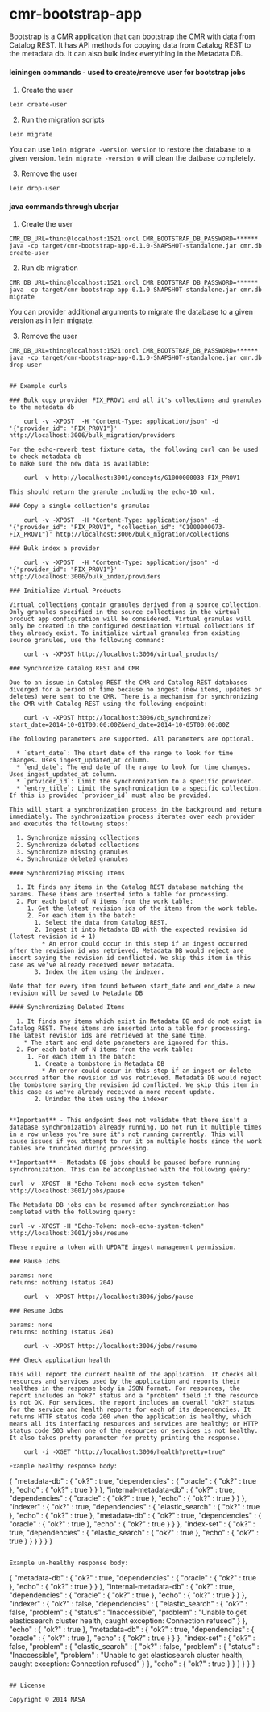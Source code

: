 # cmr-bootstrap-app

Bootstrap is a CMR application that can bootstrap the CMR with data from Catalog REST. It has API methods for copying data from Catalog REST to the metadata db. It can also bulk index everything in the Metadata DB.

#### leiningen commands - used to create/remove user for bootstrap jobs

1. Create the user

```
lein create-user
```

2. Run the migration scripts

```
lein migrate
```

You can use `lein migrate -version version` to restore the database to
a given version. `lein migrate -version 0` will clean the datbase
completely.

3. Remove the user

```
lein drop-user
```

#### java commands through uberjar

1. Create the user

```
CMR_DB_URL=thin:@localhost:1521:orcl CMR_BOOTSTRAP_DB_PASSWORD=****** java -cp target/cmr-bootstrap-app-0.1.0-SNAPSHOT-standalone.jar cmr.db create-user
```

2. Run db migration

```
CMR_DB_URL=thin:@localhost:1521:orcl CMR_BOOTSTRAP_DB_PASSWORD=****** java -cp target/cmr-bootstrap-app-0.1.0-SNAPSHOT-standalone.jar cmr.db migrate
```

You can provider additional arguments to migrate the database to a given version as in lein migrate.

3. Remove the user

```
CMR_DB_URL=thin:@localhost:1521:orcl CMR_BOOTSTRAP_DB_PASSWORD=****** java -cp target/cmr-bootstrap-app-0.1.0-SNAPSHOT-standalone.jar cmr.db drop-user


## Example curls

### Bulk copy provider FIX_PROV1 and all it's collections and granules to the metadata db

    curl -v -XPOST  -H "Content-Type: application/json" -d '{"provider_id": "FIX_PROV1"}' http://localhost:3006/bulk_migration/providers

For the echo-reverb test fixture data, the following curl can be used to check metadata db
to make sure the new data is available:

    curl -v http://localhost:3001/concepts/G1000000033-FIX_PROV1

This should return the granule including the echo-10 xml.

### Copy a single collection's granules

    curl -v -XPOST  -H "Content-Type: application/json" -d '{"provider_id": "FIX_PROV1", "collection_id": "C1000000073-FIX_PROV1"}' http://localhost:3006/bulk_migration/collections

### Bulk index a provider

  	curl -v -XPOST  -H "Content-Type: application/json" -d '{"provider_id": "FIX_PROV1"}' http://localhost:3006/bulk_index/providers

### Initialize Virtual Products

Virtual collections contain granules derived from a source collection. Only granules specified in the source collections in the virtual product app configuration will be considered. Virtual granules will only be created in the configured destination virtual collections if they already exist. To initialize virtual granules from existing source granules, use the following command:

    curl -v -XPOST http://localhost:3006/virtual_products/

### Synchronize Catalog REST and CMR

Due to an issue in Catalog REST the CMR and Catalog REST databases diverged for a period of time because no ingest (new items, updates or deletes) were sent to the CMR. There is a mechanism for synchronizing the CMR with Catalog REST using the following endpoint:

    curl -v -XPOST http://localhost:3006/db_synchronize?start_date=2014-10-01T00:00:00Z&end_date=2014-10-05T00:00:00Z

The following parameters are supported. All parameters are optional.

  * `start_date`: The start date of the range to look for time changes. Uses ingest_updated_at column.
  * `end_date`: The end date of the range to look for time changes. Uses ingest_updated_at column.
  * `provider_id`: Limit the synchronization to a specific provider.
  * `entry_title`: Limit the synchronization to a specific collection. If this is provided `provider_id` must also be provided.

This will start a synchronization process in the background and return immediately. The synchronization process iterates over each provider and executes the following steps:

  1. Synchronize missing collections
  2. Synchronize deleted collections
  3. Synchronize missing granules
  4. Synchronize deleted granules

#### Synchronizing Missing Items

  1. It finds any items in the Catalog REST database matching the params. These items are inserted into a table for processing.
  2. For each batch of N items from the work table:
     1. Get the latest revision ids of the items from the work table.
     2. For each item in the batch:
       1. Select the data from Catalog REST.
       2. Ingest it into Metadata DB with the expected revision id (latest revision id + 1)
         * An error could occur in this step if an ingest occurred after the revision id was retrieved. Metadata DB would reject are insert saying the revision id conflicted. We skip this item in this case as we've already received newer metadata.
       3. Index the item using the indexer.

Note that for every item found between start_date and end_date a new revision will be saved to Metadata DB

#### Synchronizing Deleted Items

  1. It finds any items which exist in Metadata DB and do not exist in Catalog REST. These items are inserted into a table for processing. The latest revision ids are retrieved at the same time.
    * The start and end date parameters are ignored for this.
  2. For each batch of N items from the work table:
     1. For each item in the batch:
       1. Create a tombstone in Metadata DB
         * An error could occur in this step if an ingest or delete occurred after the revision id was retrieved. Metadata DB would reject the tombstone saying the revision id conflicted. We skip this item in this case as we've already received a more recent update.
       2. Unindex the item using the indexer


**Important** - This endpoint does not validate that there isn't a database synchronization already running. Do not run it multiple times in a row unless you're sure it's not running currently. This will cause issues if you attempt to run it on multiple hosts since the work tables are truncated during processing.

**Important** - Metadata DB jobs should be paused before running synchronization. This can be accomplished with the following query:

curl -v -XPOST -H "Echo-Token: mock-echo-system-token" http://localhost:3001/jobs/pause

The Metadata DB jobs can be resumed after synchronziation has completed with the following query:

curl -v -XPOST -H "Echo-Token: mock-echo-system-token" http://localhost:3001/jobs/resume

These require a token with UPDATE ingest management permission.

### Pause Jobs

params: none
returns: nothing (status 204)

    curl -v -XPOST http://localhost:3006/jobs/pause

### Resume Jobs

params: none
returns: nothing (status 204)

    curl -v -XPOST http://localhost:3006/jobs/resume

### Check application health

This will report the current health of the application. It checks all resources and services used by the application and reports their healthes in the response body in JSON format. For resources, the report includes an "ok?" status and a "problem" field if the resource is not OK. For services, the report includes an overall "ok?" status for the service and health reports for each of its dependencies. It returns HTTP status code 200 when the application is healthy, which means all its interfacing resources and services are healthy; or HTTP status code 503 when one of the resources or services is not healthy. It also takes pretty parameter for pretty printing the response.

    curl -i -XGET "http://localhost:3006/health?pretty=true"

Example healthy response body:

```
{
  "metadata-db" : {
    "ok?" : true,
    "dependencies" : {
      "oracle" : {
        "ok?" : true
      },
      "echo" : {
        "ok?" : true
      }
    }
  },
  "internal-metadata-db" : {
    "ok?" : true,
    "dependencies" : {
      "oracle" : {
        "ok?" : true
      },
      "echo" : {
        "ok?" : true
      }
    }
  },
  "indexer" : {
    "ok?" : true,
    "dependencies" : {
      "elastic_search" : {
        "ok?" : true
      },
      "echo" : {
        "ok?" : true
      },
      "metadata-db" : {
        "ok?" : true,
        "dependencies" : {
          "oracle" : {
            "ok?" : true
          },
          "echo" : {
            "ok?" : true
          }
        }
      },
      "index-set" : {
        "ok?" : true,
        "dependencies" : {
          "elastic_search" : {
            "ok?" : true
          },
          "echo" : {
            "ok?" : true
          }
        }
      }
    }
  }
}
```

Example un-healthy response body:

```
{
  "metadata-db" : {
    "ok?" : true,
    "dependencies" : {
      "oracle" : {
        "ok?" : true
      },
      "echo" : {
        "ok?" : true
      }
    }
  },
  "internal-metadata-db" : {
    "ok?" : true,
    "dependencies" : {
      "oracle" : {
        "ok?" : true
      },
      "echo" : {
        "ok?" : true
      }
    }
  },
  "indexer" : {
    "ok?" : false,
    "dependencies" : {
      "elastic_search" : {
        "ok?" : false,
        "problem" : {
          "status" : "Inaccessible",
          "problem" : "Unable to get elasticsearch cluster health, caught exception: Connection refused"
        }
      },
      "echo" : {
        "ok?" : true
      },
      "metadata-db" : {
        "ok?" : true,
        "dependencies" : {
          "oracle" : {
            "ok?" : true
          },
          "echo" : {
            "ok?" : true
          }
        }
      },
      "index-set" : {
        "ok?" : false,
        "problem" : {
          "elastic_search" : {
            "ok?" : false,
            "problem" : {
              "status" : "Inaccessible",
              "problem" : "Unable to get elasticsearch cluster health, caught exception: Connection refused"
            }
          },
          "echo" : {
            "ok?" : true
          }
        }
      }
    }
  }
}
```

## License

Copyright © 2014 NASA
